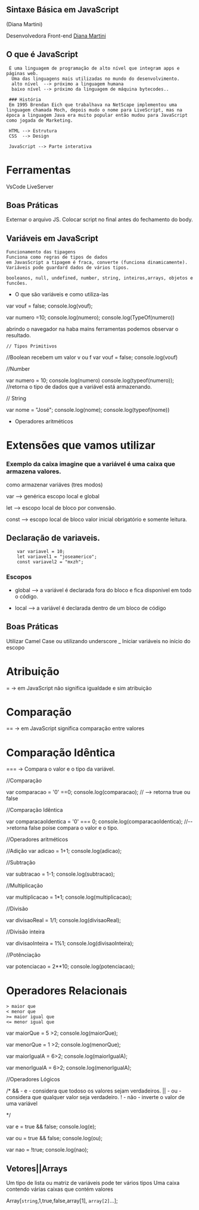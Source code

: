 ## Sintaxe Básica em JavaScript 
(Diana Martini)

Desenvolvedora Front-end
[Diana Martini](https://github.com/dianamartine)

## O que é JavaScript 

     É uma linguagem de programação de alto nível que integram apps e páginas web.
      Uma das linguagens mais utilizadas no mundo do desenvolvimento.
      alto nível  --> próximo a linguagem humana
      baixo nível --> próximo da linguagem de máquina bytecodes..

     ### História
     Em 1995 Brendan Eich que trabalhava na NetScape implementou uma linguagem chamada Moch, depois mudo o nome para LiveScript, mas na época a linguagem Java era muito popular então mudou para JavaScript como jogada de Marketing.

     HTML --> Estrutura
     CSS  --> Design

     JavaScript --> Parte interativa

# Ferramentas
VsCode
LiveServer

## Boas Práticas

Externar o arquivo JS.
Colocar script no final antes do fechamento do body.

## Variáveis em JavaScript

    Funcionamento das tipagens
    Funciona como regras de tipos de dados
    em JavasScript a tipagem é fraca, converte (funciona dinamicamente).
    Variáveis pode guardard dados de vários tipos.

    booleanos, null, undefined, number, string, inteiros,arrays, objetos e funcões.



 - O que são variáveis e como utiliza-las

  
  var vouf = false;
  console.log(vouf);

  var numero =10;
  console.log(numero);
  console.log(TypeOf(numero))

  abrindo o navegador na haba mains ferramentas podemos observar o resultado.
    
    // Tipos Primitivos

//Boolean recebem um valor v ou f
var vouf = false;
console.log(vouf)

//Number

var numero = 10;
console.log(numero)
console.log(typeof(numero)); //retorna o tipo de dados que a variável está armazenando.

// String

var nome = "José";
console.log(nome);
console.log(typeof(nome))



  

- Operadores aritméticos
# Extensões que vamos utilizar

### Exemplo da caixa imagine que a variável é uma caixa que armazena valores.

como armazenar variáves (tres modos)

var   --> genérica escopo local e global

let   --> escopo local de bloco por convensão.

const --> escopo local de bloco valor inicial obrigatório e somente leitura.

## Declaração de variaveis.
```
    var variavel = 10;
    let variavel1 = "joseamerico";
    const variavel2 = "mxzh";
```

### Escopos 

 - global --> a variável é declarada fora do bloco e fica disponivel em todo o código.

 - local  --> a variável é declarada dentro de um bloco de código

 ## Boas Práticas

 Utilizar Camel Case ou utilizando underscore _
 Iniciar variáveis no início do escopo

 # Atribuição

 =  -> em JavaScript não significa igualdade e sim atribuição

 # Comparação

 == -> em JavaScript significa comparação entre valores

 # Comparação Idêntica 

 === -> Compara o valor e o tipo da variável.

 
//Comparação

var comparacao = '0' ==0;
console.log(comparacao); // --> retorna true ou false

//Comparação Idêntica

var comparacaoIdentica = '0' === 0;
console.log(comparacaoIdentica); //-->retorna false poise compara o valor e o tipo.

//Operadores aritméticos


//Adição
var adicao = 1+1;
console.log(adicao);

//Subtração

var subtracao = 1-1;
console.log(subtracao);

//Multiplicação

var multiplicacao = 1*1;
console.log(multiplicacao);

//Divisão

var divisaoReal = 1/1;
console.log(divisaoReal);

//Divisão inteira

var divisaoInteira = 1%1;
console.log(divisaoInteira);

//Potênciação

var potenciacao = 2**10;
console.log(potenciacao);

# Operadores Relacionais
  ```
  > maior que
  < menor que
 >= maior igual que
 <= menor igual que 
 ```
var maiorQue = 5 >2;
console.log(maiorQue);

var menorQue = 1 >2;
console.log(menorQue);

var maiorIgualA = 6>2;
console.log(maiorIgualA);

var menorIgualA = 6>2;
console.log(menorIgualA);

//Operadores Lógicos

/*
&& - e   - considera que todoso os valores sejam verdadeiros.
|| - ou  - considera que qualquer valor seja verdadeiro.
!  - não - inverte o valor de uma variável

*/


var e = true && false;
console.log(e);

var ou = true && false;
console.log(ou);

var nao = !true;
console.log(nao);

## Vetores||Arrays 

Um tipo de lista ou matriz de variáveis pode ter vários tipos
Uma caixa contendo várias caixas que contém valores 

Array[`string`,1,true,false,array[1], `array[2]`...];











